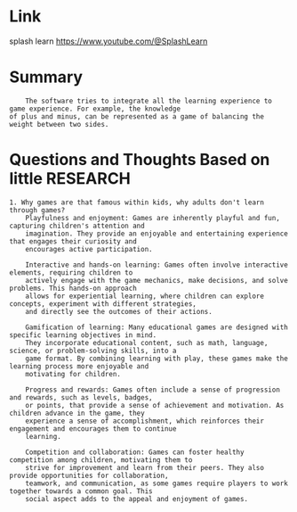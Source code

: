 Link
===============
<p>

splash learn
https://www.youtube.com/@SplashLearn

</p>

Summary
===============
        The software tries to integrate all the learning experience to game experience. For example, the knowledge
    of plus and minus, can be represented as a game of balancing the weight between two sides.


Questions and Thoughts Based on little RESEARCH
===============
    1. Why games are that famous within kids, why adults don't learn through games?
        Playfulness and enjoyment: Games are inherently playful and fun, capturing children's attention and 
        imagination. They provide an enjoyable and entertaining experience that engages their curiosity and 
        encourages active participation.

        Interactive and hands-on learning: Games often involve interactive elements, requiring children to 
        actively engage with the game mechanics, make decisions, and solve problems. This hands-on approach 
        allows for experiential learning, where children can explore concepts, experiment with different strategies, 
        and directly see the outcomes of their actions.
        
        Gamification of learning: Many educational games are designed with specific learning objectives in mind. 
        They incorporate educational content, such as math, language, science, or problem-solving skills, into a
        game format. By combining learning with play, these games make the learning process more enjoyable and 
        motivating for children.
        
        Progress and rewards: Games often include a sense of progression and rewards, such as levels, badges, 
        or points, that provide a sense of achievement and motivation. As children advance in the game, they 
        experience a sense of accomplishment, which reinforces their engagement and encourages them to continue 
        learning.
        
        Competition and collaboration: Games can foster healthy competition among children, motivating them to 
        strive for improvement and learn from their peers. They also provide opportunities for collaboration,  
        teamwork, and communication, as some games require players to work together towards a common goal. This 
        social aspect adds to the appeal and enjoyment of games.
        
